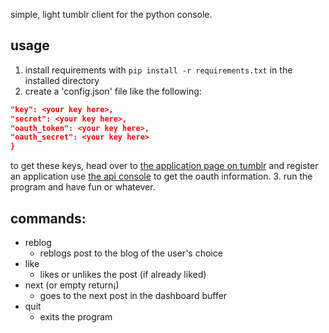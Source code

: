 simple, light tumblr client for the python console.

## usage
1. install requirements with `pip install -r requirements.txt` in the installed directory
2. create a 'config.json' file like the following:
  ```json {
  "key": <your key here>,
  "secret": <your key here>,
  "oauth_token": <your key here>,
  "oauth_secret": <your key here>
}
```
  to get these keys, head over to [the application page on tumblr](https://www.tumblr.com/oauth/apps) and register an application
  use [the api console](https://api.tumblr.com/console/calls/user/info) to get the oauth information.
3. run the program and have fun or whatever.

## commands:
* reblog
    * reblogs post to the blog of the user's choice
* like
    * likes or unlikes the post (if already liked)
* next (or empty return¡)
    * goes to the next post in the dashboard buffer
* quit
    * exits the program

